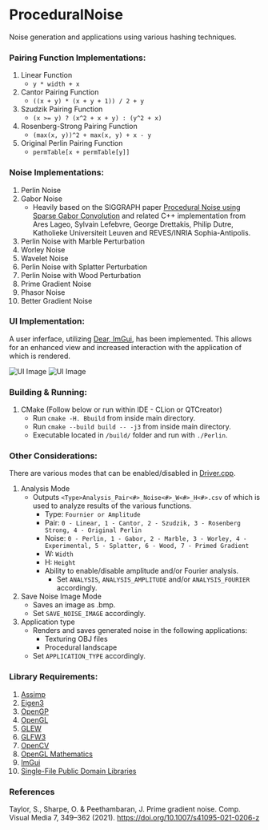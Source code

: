 # ProceduralNoise

Noise generation and applications using various hashing techniques.

### Pairing Function Implementations:

  1. Linear Function 
      - `y * width + x`
  2. Cantor Pairing Function
      - `((x + y) * (x + y + 1)) / 2 + y`
  3. Szudzik Pairing Function 
      - `(x >= y) ? (x^2 + x + y) : (y^2 + x)`
  4. Rosenberg-Strong Pairing Function 
      - `(max(x, y))^2 + max(x, y) + x - y`
  5. Original Perlin Pairing Function
      - `permTable[x + permTable[y]]`

### Noise Implementations:

  1. Perlin Noise
  2. Gabor Noise
      - Heavily based on the SIGGRAPH paper [Procedural Noise using Sparse Gabor Convolution](http://graphics.cs.kuleuven.be/publications/LLDD09PNSGC/) and related C++ implementation from Ares Lageo, Sylvain Lefebvre, George Drettakis, Philip Dutre, Katholieke Universiteit Leuven and REVES/INRIA Sophia-Antipolis. 
  3. Perlin Noise with Marble Perturbation
  4. Worley Noise
  5. Wavelet Noise
  6. Perlin Noise with Splatter Perturbation
  7. Perlin Noise with Wood Perturbation
  8. Prime Gradient Noise
  9. Phasor Noise
  10. Better Gradient Noise

### UI Implementation:
A user inferface, utilizing [Dear, ImGui](https://github.com/ocornut/imgui), has been implemented. This allows for an enhanced view and increased interaction with the application of which is rendered. 

![UI Image](res/readme/Vase.bmp)
![UI Image](res/readme/ProceduralLandscape.bmp)

### Building & Running:

  1. CMake (Follow below or run within IDE - CLion or QTCreator)
      - Run  `cmake -H. Bbuild` from inside main directory.
      - Run  `cmake --build build -- -j3` from inside main directory.
      - Executable located in `/build/` folder and run with `./Perlin`.

### Other Considerations:

There are various modes that can be enabled/disabled in [Driver.cpp](https://github.com/jijup/ProceduralNoise/blob/master/Driver.cpp).

  1. Analysis Mode 
      - Outputs `<Type>Analysis_Pair<#>_Noise<#>_W<#>_H<#>.csv` of which is used to analyze results of the various functions.
        - Type: `Fournier or Amplitude`
        - Pair: `0 - Linear, 1 - Cantor, 2 - Szudzik, 3 - Rosenberg Strong, 4 - Original Perlin`
        - Noise: `0 - Perlin, 1 - Gabor, 2 - Marble, 3 - Worley, 4 - Experimental, 5 - Splatter, 6 - Wood, 7 - Primed Gradient`
        - W: `Width`
        - H: `Height`
        - Ability to enable/disable amplitude and/or Fourier analysis. 
            - Set `ANALYSIS`, `ANALYSIS_AMPLITUDE` and/or `ANALYSIS_FOURIER` accordingly.
  2. Save Noise Image Mode
      - Saves an image as .bmp.
      - Set `SAVE_NOISE_IMAGE` accordingly.
  3. Application type
      - Renders and saves generated noise in the following applications:
          - Texturing OBJ files 
          - Procedural landscape
      - Set `APPLICATION_TYPE` accordingly.
 
          
### Library Requirements:
  1. [Assimp](https://www.assimp.org/)
  2. [Eigen3](https://eigen.tuxfamily.org/dox/)
  3. [OpenGP](https://github.com/OpenGP/OpenGP)
  4. [OpenGL](https://www.opengl.org/)
  5. [GLEW](http://glew.sourceforge.net/)
  6. [GLFW3](https://www.glfw.org/)
  7. [OpenCV](https://opencv.org/)
  8. [OpenGL Mathematics](https://glm.g-truc.net/0.9.9/index.html)
  9. [ImGui](https://github.com/ocornut/imgui)
  10. [Single-File Public Domain Libraries](https://github.com/nothings/stb)
  
### References
  Taylor, S., Sharpe, O. & Peethambaran, J. Prime gradient noise. Comp. Visual Media 7, 349–362 (2021). https://doi.org/10.1007/s41095-021-0206-z
